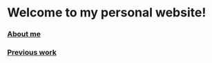# Welcome to my personal website!

### [About me](https://keeratifts.github.io/about_me/)

### [Previous work](https://keeratifts.github.io/portfolio/)

